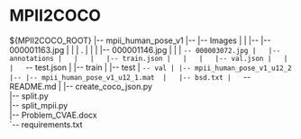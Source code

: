 # MPII2COCO





${MPII2COCO_ROOT}
|-- mpii_human_pose_v1
|-- |-- Images
|   |   |-- |-- 000001163.jpg
|   |   |            .
|   |   |   |-- 000001146.jpg
|   |   |   `-- 000003072.jpg
|   |-- annotations
|   |   |   |-- train.json
|   |   |   |-- val.json
|   |   |   `-- test.json
|   |-- train
|   |-- test
|   `-- val
|
|-- mpii_human_pose_v1_u12_2
|-- |-- mpii_human_pose_v1_u12_1.mat 
|   |-- bsd.txt
|   `--README.md 
|
|-- create_coco_json.py   
|-- split.py       
|-- split_mpii.py       
|-- Problem_CVAE.docx       
`-- requirements.txt            

